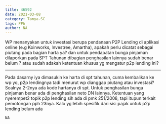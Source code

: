 ```yaml
---
title: 46592
date: 2021-03-08
category: Tanya-SC
tags: PPh
author: NA
---
```


WP menanyakan untuk investasi berupa pendanaan P2P Lending di aplikasi online (e.g Koinworks, Investree, Amartha), apakah perlu dicatat sebagai piutang pada bagian harta ya? dan untuk pendapatan bunga pinjaman dilaporkan pada SPT Tahunan dibagian penghasilan lainnya sudah benar belum ? atau sudah adakah ketentuan khusus yg mengatur p2p lending ini?

---

Pada dasarny iya dimasukin ke harta di spt tahunan, cuma kembalikan ke wp yq, p2p lendingnya tadi menurut wp dianggap piutang atau investasi? Soalnya 2-2nya ada kode hartanya di spt. Untuk penghasilan bunga pinjaman benar ada di penghasilan neto DN lainnya. Ketentuan yang nyerempet2 topik p2p lending sih ada di pmk 251/2008, tapi itupun terkait pemotongan pph 23nya. Kalo yg lebih spesifik dari sisi pajak untuk p2p lending belum ada

`NA`
